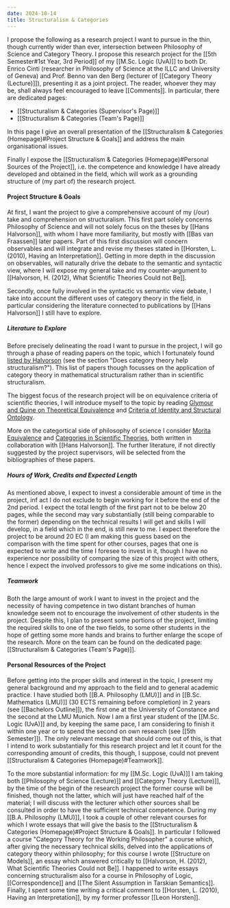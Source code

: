 ```yaml
---
date: 2024-10-14
title: Structuralism & Categories
---
```

I propose the following as a research project I want to pursue in the thin, though currently wider than ever, intersection between Philosophy of Science and Category Theory. I propose this research project for the [[5th Semester#1st Year, 3rd Period]] of my [[M.Sc. Logic (UvA)]] to both Dr. Enrico Cinti (researcher in Philosophy of Science at the ILLC and University of Geneva) and Prof. Benno van den Berg (lecturer of [[Category Theory (Lecture)]]), presenting it as a joint project. The reader, whoever they may be, shall always feel encouraged to leave [[Comments]]. In particular, there are dedicated pages:
- [[Structuralism & Categories (Supervisor's Page)]]
- [[Structuralism & Categories (Team's Page)]]

In this page I give an overall presentation of the [[Structuralism & Categories (Homepage)#Project Structure & Goals]] and address the main organisational issues.
 
Finally I expose the [[Structuralism & Categories (Homepage)#Personal Sources of the Project]], i.e. the competence and knowledge I have already developed and obtained in the field, which will work as a grounding structure of (my part of) the research project.
#### Project Structure & Goals
At first, I want the project to give a comprehensive account of my (/our) take and comprehension on structuralism. This first part solely concerns Philosophy of Science and will not solely focus on the theses by [[Hans Halvorson]], with whom I have more familiarity, but mostly with [[Bas van Fraassen]] later papers. Part of this first discussion will concern observables and will integrate and revise my theses stated in [[Horsten, L. (2010), Having an Interpretation]]. Getting in more depth in the discussion on observables, will naturally drive the debate to the semantic and syntactic view, where I will expose my general take and my counter-argument to [[Halvorson, H. (2012), What Scientific Theories Could not Be]].

Secondly, once fully involved in the syntactic vs semantic view debate, I take into account the different uses of category theory in the field, in particular considering the literature connected to publications by [[Hans Halvorson]] I still have to explore.
##### Literature to Explore
Before precisely delineating the road I want to pursue in the project, I will go through a phase of reading papers on the topic, which I fortunately found [listed by Halvorson](https://www.princeton.edu/~hhalvors/phi536_s2011) (see the section "Does category theory help structuralism?"). This list of papers though focusses on the application of category theory in mathematical structuralism rather than in scientific structuralism.

The biggest focus of the research project will be on equivalence criteria of scientific theories, I will introduce myself to the topic by reading [Glymour and Quine on Theoretical Equivalence](https://philsci-archive.pitt.edu/11341/1/glymour%26quine.pdf) and [Criteria of Identity and Structural Ontology](https://www.researchgate.net/profile/Hannes-Leitgeb-2/publication/31349684_Criteria_of_Identity_and_Structuralist_Ontology/links/00463534fdb154f8b7000000/Criteria-of-Identity-and-Structuralist-Ontology.pdf?origin=publicationDetail&_sg%5B0%5D=ulrFKJxSo5jaNeCcC_G-SfIm5cfSOghXDvamINp01-TwUpbBUL2LZjzXUmEE_TSkJL4KY8RIQLMb78iVP7Yv9g.d4mRcbQrbo2MXHb7VkwdtNFfg3MZgisp3B7yGzzuAeAobShv-_XM3l4jFIBw5uU7fLgm5lNQGoWR08qbtX3w3g&_sg%5B1%5D=h_I-RdO0AXbmNUQr62JiRf-9ii05sny7fCG1xftvDZBrgPNtrjcbRebTln1M1wXcSNT3eNjdXzOCy3RgIQZTt-cSGX6SxWoaeZzrtxlZotb0.d4mRcbQrbo2MXHb7VkwdtNFfg3MZgisp3B7yGzzuAeAobShv-_XM3l4jFIBw5uU7fLgm5lNQGoWR08qbtX3w3g&_iepl=&_rtd=eyJjb250ZW50SW50ZW50IjoibWFpbkl0ZW0ifQ%3D%3D&_tp=eyJjb250ZXh0Ijp7ImZpcnN0UGFnZSI6InB1YmxpY2F0aW9uIiwicGFnZSI6InB1YmxpY2F0aW9uIiwicG9zaXRpb24iOiJwYWdlSGVhZGVyIn19).

More on the categortical side of philosophy of science I consider [Morita Equivalence](https://philsci-archive.pitt.edu/11511/1/morita.pdf) and [Categories in Scientific Theories](https://philpapers.org/rec/HALCOS), both written in collaboration with [[Hans Halvorson]]. The further literature, if not directly suggested by the project supervisors, will be selected from the bibliographies of these papers.
##### Hours of Work, Credits and Expected Length
As mentioned above, I expect to invest a considerable amount of time in the project, inf act I do not exclude to begin working for it before the end of the 2nd period. I expect the total length of the first part not to be below 20 pages, while the second may vary substantially (still being comparable to the former) depending on the technical results I will get and skills I will develop, in a field which in the end, is still new to me. I expect therefore the project to be around 20 EC (I am making this guess based on the comparison with the time spent for other courses, pages that one is expected to write and the time I foresee to invest in it, though I have no experience nor possibility of comparing the size of this project with others, hence I expect the involved professors to give me some indications on this).
##### Teamwork
Both the large amount of work I want to invest in the project and the necessity of having competence in two distant branches of human knowledge seem not to encourage the involvement of other students in the project. Despite this, I plan to present some portions of the project, limiting the required skills to one of the two fields, to some other students in the hope of getting some more hands and brains to further enlarge the scope of the research. More on the team can be found on the dedicated page: [[Structuralism & Categories (Team's Page)]].
#### Personal Resources of the Project
Before getting into the proper skills and interest in the topic, I present my general background and my approach to the field and to general academic practice. I have studied both [[B.A. Philosophy (LMU)]] and in [[B.Sc. Mathematics (LMU)]] (30 ECTS remaining before completion) in 2 years (see [[Bachelors Outline]]), the first one at the University of Constance and the second at the LMU Munich. Now I am a first year student of the [[M.Sc. Logic (UvA)]] and, by keeping the same pace, I am considering to finish it within one year or to spend the second on own research (see [[5th Semester]]). The only relevant message that should come out of this, is that I intend to work substantially for this research project and let it count for the corresponding amount of credits, this though, I suppose, could not prevent [[Structuralism & Categories (Homepage)#Teamwork]].

To the more substantial information: for my [[M.Sc. Logic (UvA)]] I am taking both [[Philosophy of Science (Lecture)]] and [[Category Theory (Lecture)]], by the time of the begin of the research project the former course will be finished, though not the latter, which will just have reached half of the material; I will discuss with the lecturer which other sources shall be consulted in order to have the sufficient technical competence. During my [[B.A. Philosophy (LMU)]], I took a couple of other relevant courses for which I wrote essays that will give the basis to the [[Structuralism & Categories (Homepage)#Project Structure & Goals]]. In particular I followed a course "Category Theory for the Working Philosopher" a course which, after giving the necessary technical skills, delved into the applications of category theory within philosophy; for this course I wrote [[Structure on Models]], an essay which answered critically to [[Halvorson, H. (2012), What Scientific Theories Could not Be]]. I happened to write essays concerning structuralism also for a course in Philosophy of Logic, [[Correspondence]] and [[The Silent Assumption in Tarskian Semantics]]. Finally, I spent some time writing a critical comment to [[Horsten, L. (2010), Having an Interpretation]], by my former professor [[Leon Horsten]].